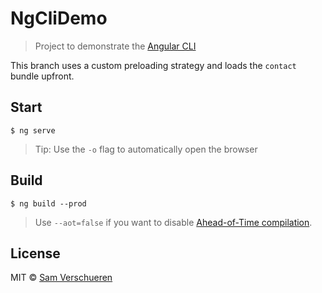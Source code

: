 # NgCliDemo

> Project to demonstrate the [Angular CLI](https://github.com/angular/angular-cli)

This branch uses a custom preloading strategy and loads the `contact` bundle upfront.


## Start

```
$ ng serve
```

> Tip: Use the `-o` flag to automatically open the browser


## Build

```
$ ng build --prod
```

> Use `--aot=false` if you want to disable [Ahead-of-Time compilation](https://angular.io/docs/ts/latest/cookbook/aot-compiler.html).


## License

MIT © [Sam Verschueren](https://github.com/SamVerschueren)
